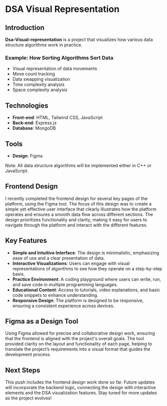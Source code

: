 # DSA Visual Representation

## Introduction
<strong>Dsa-Visual-representation</strong> is a project that visualizes how various data structure algorithms work in practice.

### Example: How Sorting Algorithms Sort Data
- Visual representation of data movements
- Move count tracking
- Data swapping visualization
- Time complexity analysis
- Space complexity analysis

## Technologies
- **Front-end**: HTML, Tailwind CSS, JavaScript
- **Back-end**: Express.js
- **Database**: MongoDB

## Tools
- **Design**: Figma


Note: All data structure algorithms will be implemented either in C++ or JavaScript.


## Frontend Design

I recently completed the frontend design for several key pages of the platform, using the Figma tool. The focus of this design was to create a simple yet effective user interface that clearly illustrates how the platform operates and ensures a smooth data flow across different sections. The design prioritizes functionality and clarity, making it easy for users to navigate through the platform and interact with the different features.

## Key Features

- **Simple and Intuitive Interface**: The design is minimalistic, emphasizing ease of use and a clear presentation of data.
- **Interactive Visualizations**: Users can engage with visual representations of algorithms to see how they operate on a step-by-step basis.
- **Practice Environment**: A coding playground where users can write, run, and save code in multiple programming languages.
- **Educational Content**: Access to tutorials, video explanations, and basic code snippets to enhance understanding.
- **Responsive Design**: The platform is designed to be responsive, ensuring a consistent experience across devices.

## Figma as a Design Tool

Using Figma allowed for precise and collaborative design work, ensuring that the frontend is aligned with the project's overall goals. The tool provided clarity on the layout and functionality of each page, helping to translate the project’s requirements into a visual format that guides the development process.

## Next Steps

This push includes the frontend design work done so far. Future updates will incorporate the backend logic, connecting the design with interactive elements and the DSA visualization features. Stay tuned for more updates as the project evolves!
